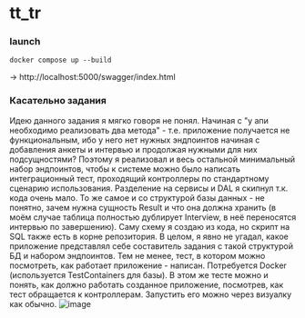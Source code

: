 # tt_tr
### launch
```
docker compose up --build
```
-> http://localhost:5000/swagger/index.html
### Касательно задания
Идею данного задания я мягко говоря не понял. Начиная с "у апи необходимо реализовать два метода" - т.е. приложение получается не функциональным, ибо у него нет нужных эндпоинтов начиная с добавления анкеты и интервью и продолжая нужными для них подсущностями? Поэтому я реализовал и весь остальной минимальный набор эндпоинтов, чтобы к системе можно было написать интеграционный тест, проходящий контроллеры по стандартному сценарию использования. Разделение на сервисы и DAL я скипнул т.к. кода очень мало. То же самое и со структурой базы данных - не понятно, зачем нужна сущность Result и что она должна хранить (в моём случае таблица полностью дублирует Interview, в неё переносятся интервью по завершению). Саму схему я создаю из кода, но скрипт на SQL также есть в корне репозитория. В целом, я явно не угадал, какое приложение представлял себе составитель задания с такой структурой БД и набором эндпоинтов. Тем не менее, тест, в котором можно посмотреть, как работает приложение - написан. Потребуется Docker (используется TestContainers для базы). В этом же тесте можно и понять, как должно работать созданное приложение, посмотрев, как тест обращается к контроллерам. Запустить его можно через визуалку как обычно.
![image](https://github.com/user-attachments/assets/17f0f252-6308-49c7-9942-1a23ba9c246c)
